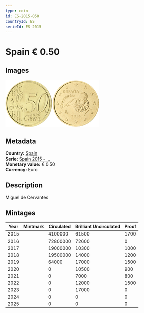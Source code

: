 ```yaml
---
type: coin
id: ES-2015-050
countryId: ES
serieId: ES-2015
---
```


# Spain € 0.50

## Images

<img src="../../../Images/common-2007-050.webp" height="150" alt="Front image"><img src="Images/spain-2015-050.webp" height="150" alt="Back image">

## Metadata

**Country:** [Spain](../index.md)\
**Serie:** [Spain 2015 - ...](index.md)\
**Monetary value:** € 0.50\
**Currency:** Euro

## Description

Miguel de Cervantes

## Mintages

| Year | Mintmark | Circulated | Brilliant Uncirculated | Proof |
| ---- | -------- | ---------- | ---------------------- | ----- |
| 2015 |          | 4100000    | 61500                  | 1700  |
| 2016 |          | 72800000   | 72600                  | 0     |
| 2017 |          | 19000000   | 10300                  | 1000  |
| 2018 |          | 19500000   | 14000                  | 1200  |
| 2019 |          | 64000      | 17000                  | 1500  |
| 2020 |          | 0          | 10500                  | 900   |
| 2021 |          | 0          | 7000                   | 800   |
| 2022 |          | 0          | 12000                  | 1500  |
| 2023 |          | 0          | 17000                  | 0     |
| 2024 |          | 0          | 0                      | 0     |
| 2025 |          | 0          | 0                      | 0     |
